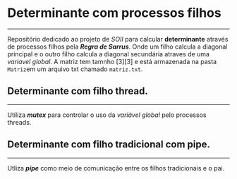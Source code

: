 # Determinante com processos filhos
***
Repositório dedicado ao projeto de _SOII_ para calcular __determinante__ através de processos filhos pela *__Regra de Sarrus__*. Onde um filho calcula a diagonal principal e o outro filho calcula a diagonal secundária atraves de uma _variavel global_. A matriz tem tamnho [3][3] e está armazenada na pasta `Matriz`em um arquivo txt chamado `matriz.txt`. 

## Determinante com filho thread.
***
Utiliza *__mutex__* para controlar o uso da _variável global_ pelo processos threads.

## Determinante com filho tradicional com pipe.
***
Utliza *__pipe__* como meio de comunicação entre os filhos tradicionais e o pai.
